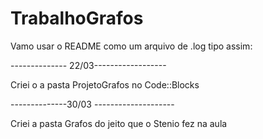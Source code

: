 # TrabalhoGrafos

Vamo usar o README como um arquivo de .log tipo assim:

-------------- 22/03------------------

Criei o a pasta ProjetoGrafos no Code::Blocks

--------------30/03 --------------------

Criei a pasta Grafos do jeito que o Stenio fez na aula
